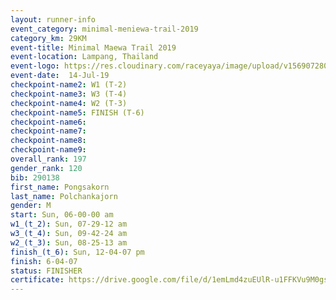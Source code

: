 ```yaml
---
layout: runner-info 
event_category: minimal-meniewa-trail-2019 
category_km: 29KM 
event-title: Minimal Maewa Trail 2019 
event-location: Lampang, Thailand 
event-logo: https://res.cloudinary.com/raceyaya/image/upload/v1569072805/logo/minimal-trail_ktnvsp.jpg 
event-date:  14-Jul-19 
checkpoint-name2: W1 (T-2) 
checkpoint-name3: W3 (T-4) 
checkpoint-name4: W2 (T-3) 
checkpoint-name5: FINISH (T-6) 
checkpoint-name6: 
checkpoint-name7: 
checkpoint-name8: 
checkpoint-name9: 
overall_rank: 197
gender_rank: 120
bib: 290138
first_name: Pongsakorn
last_name: Polchankajorn
gender: M
start: Sun, 06-00-00 am
w1_(t_2): Sun, 07-29-12 am
w3_(t_4): Sun, 09-42-24 am
w2_(t_3): Sun, 08-25-13 am
finish_(t_6): Sun, 12-04-07 pm
finish: 6-04-07
status: FINISHER
certificate: https://drive.google.com/file/d/1emLmd4zuEUlR-u1FFKVu9M0gsr9W45-B/view?usp=sharing
---
```

